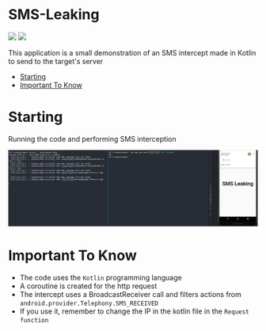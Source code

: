# SMS-Leaking
<p align="left">
	<a href="https://kotlinlang.org/"><img src="https://img.shields.io/badge/made%20with-kotlin-blueviolet"></a>
	<a href="#"><img src="https://img.shields.io/badge/platform-android-blueviolet"></a>
</p>

This application is a small demonstration of an SMS intercept made in Kotlin to send to the target's server 

- [Starting](#starting)
- [Important To Know](#important-to-know)

# Starting

Running the code and performing SMS interception

![IMG](img/sms.png)

# Important To Know

- The code uses the ```Kotlin``` programming language
- A coroutine is created for the http request
- The intercept uses a BroadcastReceiver call and filters actions from ```android.provider.Telephony.SMS_RECEIVED```
- If you use it, remember to change the IP in the kotlin file in the ```Request function```
